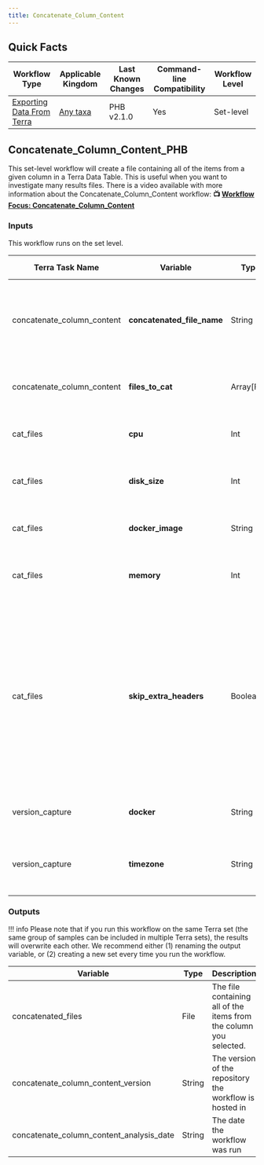 ```yaml
---
title: Concatenate_Column_Content
---
```


## Quick Facts

| **Workflow Type** | **Applicable Kingdom** | **Last Known Changes** | **Command-line Compatibility** | **Workflow Level** |
|---|---|---|---|---|
| [Exporting Data From Terra](../../workflows_overview/workflows_type.md/#exporting-data-from-terra) | [Any taxa](../../workflows_overview/workflows_kingdom.md/#any-taxa) | PHB v2.1.0 | Yes | Set-level |

## Concatenate_Column_Content_PHB

This set-level workflow will create a file containing all of the items from a given column in a Terra Data Table. This is useful when you want to investigate many results files. There is a video available with more information about the Concatenate_Column_Content workflow: **📺 [Workflow Focus: Concatenate_Column_Content](https://www.youtube.com/watch?v=T5Gnj9BtC9I)**

### Inputs

This workflow runs on the set level.

<div id="outputs-table" markdown="1">

| **Terra Task Name** | **Variable** | **Type** | **Description** | **Default Value** | **Terra Status** |
|---|---|---|---|---|---|
| concatenate_column_content | **concatenated_file_name** | String | The name of the output file. ***Include the extension***, such as ".fasta" or ".txt". |  | Required |
| concatenate_column_content | **files_to_cat** | Array[File] | The column that has the files you want to concatenate. |  | Required |
| cat_files | **cpu** | Int | Number of CPUs to allocate to the task | 2 | Optional |
| cat_files | **disk_size** | Int | Amount of storage (in GB) to allocate to the task | 100 | Optional |
| cat_files | **docker_image** | String | The Docker container to use for the task |s-docker.pkg.dev/general-theiagen/theiagen/utility:1.1" | Optional |
| cat_files | **memory** | Int | Amount of memory/RAM (in GB) to allocate to the task | 8 | Optional |
| cat_files | **skip_extra_headers** | Boolean | If the files you are concatenating have identical headers, you can include only the first instance of the header and skip all of the others so they do not appear duplicated in the concatenated file. To activate this, set to true. | false | Optional |
| version_capture | **docker** | String | The Docker container to use for the task | "us-docker.pkg.dev/general-theiagen/theiagen/alpine-plus-bash:3.20.0" | Optional |
| version_capture | **timezone** | String | Set the time zone to get an accurate date of analysis (uses UTC by default) |  | Optional |

</div>

### Outputs

!!! info
    Please note that if you run this workflow on the same Terra set (the same group of samples can be included in multiple Terra sets), the results will overwrite each other. We recommend either (1) renaming the output variable, or (2) creating a new set every time you run the workflow.

| **Variable** | **Type** | **Description** |
|---|---|---|
| concatenated_files | File | The file containing all of the items from the column you selected. |
| concatenate_column_content_version | String | The version of the repository the workflow is hosted in |
| concatenate_column_content_analysis_date | String | The date the workflow was run |
